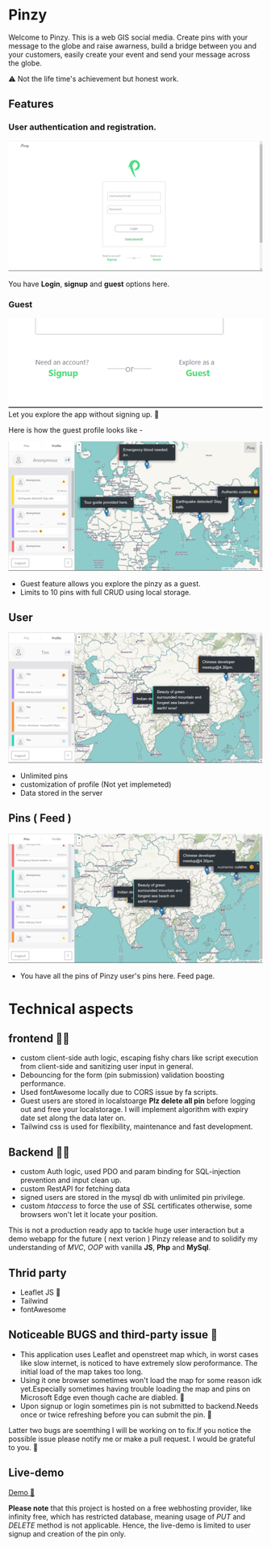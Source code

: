 # Pinzy

Welcome to Pinzy. This is a web GIS social media. Create pins with your message to the globe and raise awarness, build a bridge between you and your customers, easily create your event and send your message across the globe.

⚠️ Not the life time's achievement but honest work.

## Features

### User authentication and registration.

![index page](./readme_assets/index.png)

You have **Login**, **signup** and **guest** options here.

### Guest

![index page](./readme_assets/guest.png)
Let you explore the app without signing up. 🚀

Here is how the guest profile looks like -

![guest profile page](./readme_assets/guest_profile.png)

- Guest feature allows you explore the pinzy as a guest.
- Limits to 10 pins with full CRUD using local storage.

## User

![user profile page](./readme_assets/user_profile.png)

- Unlimited pins
- customization of profile (Not yet implemeted)
- Data stored in the server

## Pins ( Feed )

![pins page](./readme_assets/pins.png)

- You have all the pins of Pinzy user's pins here. Feed page.

# Technical aspects

## frontend 🧑‍💻

- custom client-side auth logic, escaping fishy chars like script execution from client-side and sanitizing user input in general.
- Debouncing for the form (pin submission) validation boosting performance.
- Used fontAwesome locally due to CORS issue by fa scripts.
- Guest users are stored in localstoarge **Plz delete all pin** before logging out and free your localstorage. I will implement algorithm with expiry date set along the data later on.
- Tailwind css is used for flexibility, maintenance and fast development.

## Backend 🧑‍💻

- custom Auth logic, used PDO and param binding for SQL-injection prevention and input clean up.
- custom RestAPI for fetching data
- signed users are stored in the mysql db with unlimited pin privilege.
- custom _htaccess_ to force the use of _SSL_ certificates otherwise, some browsers won't let it locate your position.

This is not a production ready app to tackle huge user interaction but a demo webapp for the future ( next verion ) Pinzy release and to solidify my understanding of _MVC_, _OOP_ with vanilla **JS**, **Php** and **MySql**.

## Thrid party

- Leaflet JS 🍃
- Tailwind
- fontAwesome

## Noticeable BUGS and third-party issue 🐛

- This application uses Leaflet and openstreet map which, in worst cases like slow internet, is noticed to have extremely slow peroformance. The initial load of the map takes too long.
- Using it one browser sometimes won't load the map for some reason idk yet.Especially sometimes having trouble loading the map and pins on Microsoft Edge even though cache are diabled. 🤔
- Upon signup or login sometimes pin is not submitted to backend.Needs once or twice refreshing before you can submit the pin. 🐛

Latter two bugs are soemthing I will be working on to fix.If you notice the possible issue please notify me or make a pull request. I would be grateful to you. 🙏

## Live-demo

[Demo 🔗](https://www.pinzy-demo.rf.gd/)

**Please note** that this project is hosted on a free webhosting provider, like infinity free, which has restricted database, meaning usage of _PUT_ and _DELETE_ method is not applicable. Hence, the live-demo is limited to user signup and creation of the pin only.
